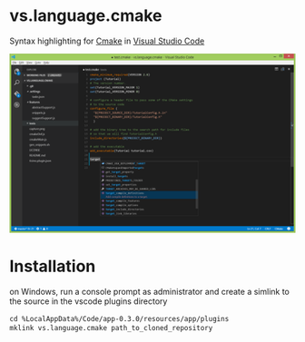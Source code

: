 # vs.language.cmake

Syntax highlighting for [Cmake](http://www.cmake.org/) in [Visual Studio Code](https://code.visualstudio.com/)


![Screenshot](capture.png)

# Installation 
on Windows, run a console prompt as administrator and create a simlink to the source in the vscode plugins directory

```
cd %LocalAppData%/Code/app-0.3.0/resources/app/plugins
mklink vs.language.cmake path_to_cloned_repository
```


